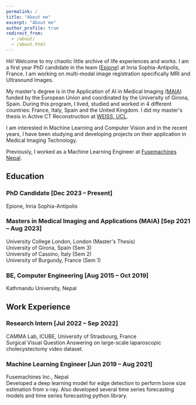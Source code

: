 ```yaml
---
permalink: /
title: "About me"
excerpt: "About me"
author_profile: true
redirect_from: 
  - /about/
  - /about.html
---
```


Hii! Welcome to my chaotic little archive of life experiences and works.
I am a first year PhD candidate in the team ([Epione](https://team.inria.fr/epione/en/)) at Inria Sophia-Antipolis, France. I am working on multi-modal image registration specifically MRI and Ultrasound Images.

My master's degree is in the Application of AI in Medical Imaging ([MAIA](https://maiamaster.udg.edu/)) funded by the European Union and coordinated by the University of Girona, Spain. During this program, I lived, studied and worked in 4 different countries: France, Italy, Spain and the United Kingdom. I did my master's thesis in Active CT Reconstruction at [WEISS, UCL](https://www.ucl.ac.uk/interventional-surgical-sciences).


 I am interested in Machine Learning and Computer Vision and in the recent years, I have been studying and developing projects on their application in Medical Imaging Technology. 

Previously, I worked as a Machine Learning Engineer at [Fusemachines Nepal](https://fusemachines.com/). 

## Education

### PhD Candidate [Dec 2023 – Present]
Epione, Inria Sophia-Antipolis <br>

### Masters in Medical Imaging and Applications (MAIA) [Sep 2021 – Aug 2023]
University College London, London (Master's Thesis) <br>
University of Girona, Spain (Sem 3) <br>
University of Cassino, Italy (Sem 2) <br>
University of Burgundy, France (Sem 1) <br>

### BE, Computer Engineering [Aug 2015 – Oct 2019]
Kathmandu University, Nepal

## Work Experience
### Research Intern [Jul 2022 – Sep 2022]
CAMMA Lab, ICUBE, University of Strasbourg, France <br>
Surgical Visual Question Answering on large-scale laparoscopic cholecystectomy video dataset.

### Machine Learning Engineer [Jun 2019 – Aug 2021]

Fusemachines Inc., Nepal <br>
Developed a deep learning model for edge detection to perform bone size estimation from x-ray. Also developed several time series forecasting models and time series forecasting python library.